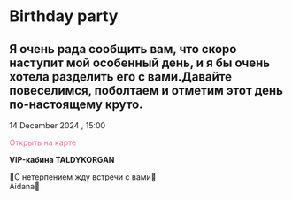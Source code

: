 <!DOCTYPE html>
<html lang="en">
<head>
    <meta charset="UTF-8">
    <meta name="viewport" content="width=device-width, initial-scale=1.0">
    <title>Приглашение на День Рождения</title>
    <style>
        @media (max-width: 600px) {
    .container {
        width: 90%; /* Ширина контейнера для мобильных устройств */
        padding: 20px;
        margin: 0 auto;
        position: relative;
        top: 0;
        left: 0;
        transform: none;
    }

        body {
            -webkit-text-size-adjust: 100%;
            font-family: 'brush script mt', sans-serif;
            background: url('background.png') no-repeat center center fixed;
            background-size: cover;
            color: #333;
            margin: 0;
            padding: 0;
        }
        .container {
            text-align: center;
            padding: 50px;
            background: rgba(250, 247, 247, 0.851);
            border-radius: 10px;
            box-shadow: 0 4px 20px rgba(0, 0, 0, 0.2);
            position: absolute; /* Абсолютное позиционирование */
            top: 55%; /* Расположить на 40% от верхнего края */
            left: 50%; /* Центрировать по горизонтали */
            transform: translate(-50%, -50%); /* Сдвиг для идеального центрирования */
            width: 300px; /* Задайте нужную ширину */
            height: 550px; /* Задайте нужную высоту */
        }
        h1 {
    color: #000000;
    font-size: 3rem;
    margin: 0;
    transition: transform 0.3s ease, color 0.3s ease;
}

h1:hover {
    transform: scale(1.1) rotate(10deg); /* Увеличение и небольшой поворот */
    color: #e57698; /* Цвет при наведении */
}
        h2 {
            color: #333;
            font-size: 1rem;
        }
        .details {
            margin: 50px 0;
            font-size: 1.5rem;
        }
        footer {
            margin-top: 50px;
            font-size: 1rem;
            color: #555;
        }
        .vip-text {
            font-family: 'Arial', sans-serif;
            font-weight: bold;
            font-size: 1rem;
    </style>
</head>
<body>
    <div class="container">
        <h1> Birthday party </h1>
        <h2>Я очень рада сообщить вам, что скоро наступит мой особенный день, 
            и я бы очень хотела разделить его с вами.Давайте повеселимся, поболтаем и отметим этот день по-настоящему круто.</h2>
        <div class="details">
            <p><strong></strong> 14 December 2024 , 15:00</p>
            <p>
                <a href="https://2gis.kz/karaganda/geo/70000001046954809" target="_blank" style="color: #e57698; text-decoration: none;">Открыть на карте</a>
                <div class=""></div>
                <strong class="vip-text">VIP-кабина TALDYKORGAN</strong>
            </p>
        </div>
        <footer>
            🤍С нетерпением жду встречи с вами🤍 
        </footer>
        <footer>Aidana💋</footer>
    </div>
</body>
</html>
